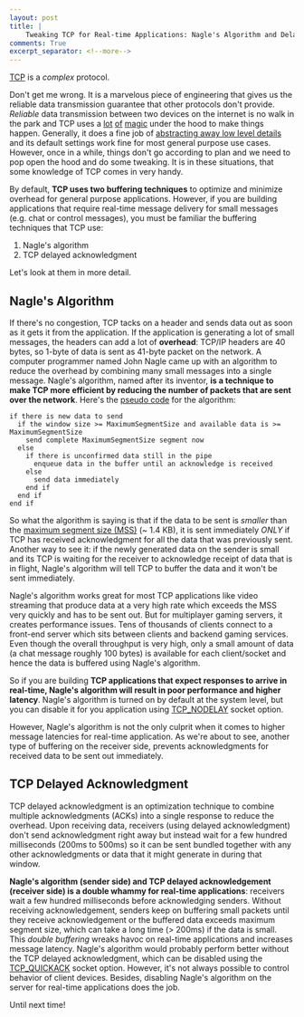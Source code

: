 ```yaml
---
layout: post
title: |
    Tweaking TCP for Real-time Applications: Nagle's Algorithm and Delayed Acknowledgment
comments: True
excerpt_separator: <!--more-->
---
```


[TCP](https://en.wikipedia.org/wiki/Transmission_Control_Protocol) is a *complex* protocol.

Don't get me wrong. It is a marvelous piece of engineering that gives us the reliable data transmission guarantee that other protocols don't provide. *Reliable* data transmission between two devices on the internet is no walk in the park and TCP uses a [lot](https://en.wikipedia.org/wiki/Transmission_Control_Protocol#Flow_control) [of](https://en.wikipedia.org/wiki/TCP_congestion_control) [magic](https://en.wikipedia.org/wiki/TCP_window_scale_option) under the hood to make things happen. Generally, it does a fine job of [abstracting away low level details](https://codeahoy.com/2016/05/06/good-abstractions-have-fewer-leaks/) and its default settings work fine for most general purpose use cases. However, once in a while, things don't go according to plan and we need to pop open the hood and do some tweaking. It is in these situations, that some knowledge of TCP comes in very handy.

 <!--more-->

By default, **TCP uses two buffering techniques** to optimize and minimize overhead for general purpose applications. However, if you are building applications that require real-time message delivery for small messages (e.g. chat or control messages), you must be familiar the buffering techniques that TCP use:

1. Nagle's algorithm
2. TCP delayed acknowledgment

Let's look at them in more detail.

## Nagle's Algorithm

If there's no congestion, TCP tacks on a header and sends data out as soon as it gets it from the application. If the application is generating a lot of small messages, the headers can add a lot of **overhead**: TCP/IP headers are 40 bytes, so 1-byte of data is sent as 41-byte packet on the network. A computer programmer named John Nagle came up with an algorithm to reduce the overhead by combining many small messages into a single message. Nagle's algorithm, named after its inventor, **is a technique to make TCP more efficient by reducing the number of packets that are sent over the network**. Here's the [pseudo code]((https://en.wikipedia.org/wiki/Nagle's_algorithm)) for the algorithm:

```
if there is new data to send
  if the window size >= MaximumSegmentSize and available data is >= MaximumSegmentSize
    send complete MaximumSegmentSize segment now
  else
    if there is unconfirmed data still in the pipe
      enqueue data in the buffer until an acknowledge is received
    else
      send data immediately
    end if
  end if
end if
```

So what the algorithm is saying is that if the data to be sent is *smaller* than the [maximum segment size (MSS)](https://en.wikipedia.org/wiki/Maximum_segment_size) (~ 1.4 KB), it is sent immediately *ONLY* if TCP has received acknowledgment for all the data that was previously sent. Another way to see it: if the newly generated data on the sender is small and its TCP is waiting for the receiver to acknowledge receipt of data that is in flight, Nagle's algorithm will tell TCP to buffer the data and it won't be sent immediately.

Nagle's algorithm works great for most TCP applications like video streaming that produce data at a very high rate which exceeds the MSS very quickly and has to be sent out. But for multiplayer gaming servers, it creates performance issues. Tens of thousands of clients connect to a front-end server which sits between clients and backend gaming services. Even though the overall throughput is very high, only a small amount of data (a chat message roughly 100 bytes) is available for each client/socket and hence the data is buffered using Nagle's algorithm.

So if you are building **TCP applications that expect responses to arrive in real-time, Nagle's algorithm will result in poor performance and higher latency**. Nagle's algorithm is turned on by default at the system level, but you can disable it for you application using [TCP_NODELAY](http://download.java.net/jdk7/archive/b123/docs/api/java/net/SocketOptions.html#TCP_NODELAY) socket option.

However, Nagle's algorithm is not the only culprit when it comes to higher message latencies for real-time application. As we're about to see, another type of buffering on the receiver side, prevents acknowledgments for received data to be sent out immediately.

## TCP Delayed Acknowledgment

TCP delayed acknowledgment is an optimization technique to combine multiple acknowledgments (ACKs) into a single response to reduce the overhead. Upon receiving data, receivers (using delayed acknowledgment) don't send acknowledgment right away but instead wait for a few hundred milliseconds (200ms to 500ms) so it can be sent bundled together with any other acknowledgments or data that it might generate in during that window.

**Nagle's algorithm (sender side) and TCP delayed acknowledgement (receiver side) is a double whammy for real-time applications**: receivers wait a few hundred milliseconds before acknowledging senders. Without receiving acknowledgement, senders keep on buffering small packets until they receive acknowledgement or the buffered data exceeds maximum segment size, which can take a long time (> 200ms) if the data is small. This *double buffering* wreaks havoc on real-time applications and increases message latency. Nagle's algorithm would probably perform better without the TCP delayed acknowledgment, which can be disabled using the [TCP_QUICKACK](https://linux.die.net/man/7/tcp) socket option. However, it's not always possible to control behavior of client devices. Besides, disabling Nagle's algorithm on the server for real-time applications does the job.

Until next time!

